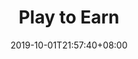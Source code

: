 ---
weight: 2
title: "Play to Earn"
description: ""
date: 2019-10-01T21:57:40+08:00
lastmod: 2020-01-01T16:45:40+08:00
draft: false
ico: '<svg class="icon" aria-hidden="true"><use xlink:href="#icon-wenzhang"></use></svg>'
news: ["动作游戏","策略游戏","卡牌游戏","MMORPG"]
hidePage: true
---